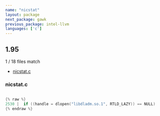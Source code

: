 ```yaml
---
name: "nicstat"
layout: package
next_package: gawk
previous_package: intel-llvm
languages: ['c']
---
```

## 1.95
1 / 18 files match

 - [nicstat.c](#nicstatc)

### nicstat.c

```c

{% raw %}
2530 | 	if ((handle = dlopen("libdladm.so.1", RTLD_LAZY)) == NULL)
{% endraw %}

```